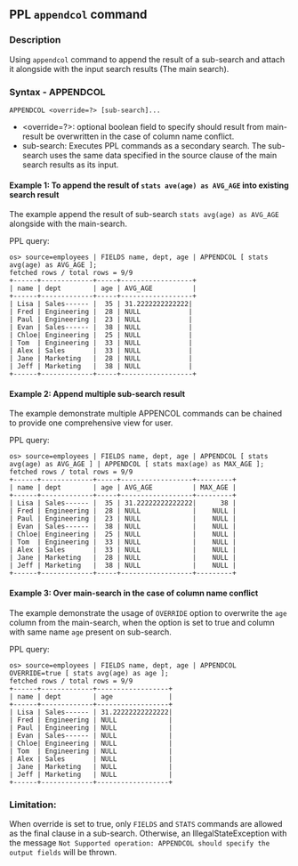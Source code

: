 ## PPL `appendcol` command

### Description
Using `appendcol` command to append the result of a sub-search and attach it alongside with the input search results (The main search).

### Syntax - APPENDCOL
`APPENDCOL <override=?> [sub-search]...`

* <override=?>: optional boolean field to specify should result from main-result be overwritten in the case of column name conflict.
* sub-search: Executes PPL commands as a secondary search. The sub-search uses the same data specified in the source clause of the main search results as its input.


#### Example 1: To append the result of `stats ave(age) as AVG_AGE` into existing search result   

The example append the result of sub-search `stats avg(age) as AVG_AGE` alongside with the main-search.

PPL query:

    os> source=employees | FIELDS name, dept, age | APPENDCOL [ stats avg(age) as AVG_AGE ];
    fetched rows / total rows = 9/9
    +------+-------------+-----+------------------+  
    | name | dept        | age | AVG_AGE          |  
    +------+-------------+-----+------------------+  
    | Lisa | Sales------ |  35 | 31.2222222222222|  
    | Fred | Engineering |  28 | NULL            |  
    | Paul | Engineering |  23 | NULL            |  
    | Evan | Sales------ |  38 | NULL            |   
    | Chloe| Engineering |  25 | NULL            |   
    | Tom  | Engineering |  33 | NULL            |   
    | Alex | Sales       |  33 | NULL            |  
    | Jane | Marketing   |  28 | NULL            |  
    | Jeff | Marketing   |  38 | NULL            |  
    +------+-------------+-----+------------------+  
    

#### Example 2: Append multiple sub-search result

The example demonstrate multiple APPENCOL commands can be chained to provide one comprehensive view for user. 

PPL query:

    os> source=employees | FIELDS name, dept, age | APPENDCOL [ stats avg(age) as AVG_AGE ] | APPENDCOL [ stats max(age) as MAX_AGE ];
    fetched rows / total rows = 9/9
    +------+-------------+-----+------------------+---------+  
    | name | dept        | age | AVG_AGE          | MAX_AGE |  
    +------+-------------+-----+------------------+---------+  
    | Lisa | Sales------ |  35 | 31.22222222222222|      38 |  
    | Fred | Engineering |  28 | NULL             |    NULL |  
    | Paul | Engineering |  23 | NULL             |    NULL |  
    | Evan | Sales------ |  38 | NULL             |    NULL |  
    | Chloe| Engineering |  25 | NULL             |    NULL |  
    | Tom  | Engineering |  33 | NULL             |    NULL |  
    | Alex | Sales       |  33 | NULL             |    NULL |  
    | Jane | Marketing   |  28 | NULL             |    NULL |  
    | Jeff | Marketing   |  38 | NULL             |    NULL |  
    +------+-------------+-----+------------------+---------+  

#### Example 3: Over main-search in the case of column name conflict

The example demonstrate the usage of `OVERRIDE` option to overwrite the `age` column from the main-search, 
when the option is set to true and column with same name `age` present on sub-search.

PPL query:

    os> source=employees | FIELDS name, dept, age | APPENDCOL OVERRIDE=true [ stats avg(age) as age ];
    fetched rows / total rows = 9/9
    +------+-------------+------------------+  
    | name | dept        | age              |  
    +------+-------------+------------------+  
    | Lisa | Sales------ | 31.22222222222222|  
    | Fred | Engineering | NULL             |  
    | Paul | Engineering | NULL             |  
    | Evan | Sales------ | NULL             |  
    | Chloe| Engineering | NULL             |  
    | Tom  | Engineering | NULL             |  
    | Alex | Sales       | NULL             |  
    | Jane | Marketing   | NULL             |  
    | Jeff | Marketing   | NULL             |
    +------+-------------+------------------+

### Limitation: 
When override is set to true, only `FIELDS` and `STATS` commands are allowed as the final clause in a sub-search. 
Otherwise, an IllegalStateException with the message `Not Supported operation: APPENDCOL should specify the output fields` will be thrown.
